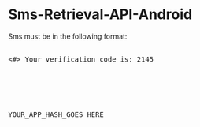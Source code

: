 # Sms-Retrieval-API-Android

Sms must be in the following format:

<pre>

<#> Your verification code is: 2145






YOUR_APP_HASH_GOES HERE

</pre>
